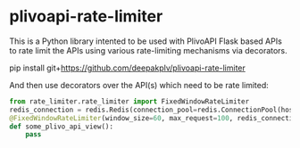 # plivoapi-rate-limiter

This is a Python library intented to be used with PlivoAPI Flask based APIs to rate limit the APIs using various rate-limiting mechanisms via decorators.

pip install git+https://github.com/deepakplv/plivoapi-rate-limiter

And then use decorators over the API(s) which need to be rate limited:
```python
from rate_limiter.rate_limiter import FixedWindowRateLimiter
redis_connection = redis.Redis(connection_pool=redis.ConnectionPool(host='127.0.0.1', port=6379, db=2))
@FixedWindowRateLimiter(window_size=60, max_request=100, redis_connection=redis_connection, use_IP=False)
def some_plivo_api_view():
    pass
```
